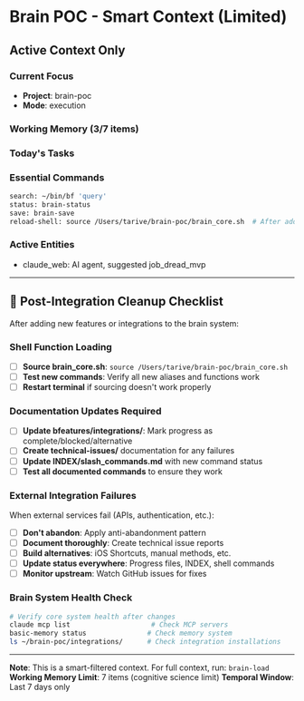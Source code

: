 # Brain POC - Smart Context (Limited)

## Active Context Only

### Current Focus
- **Project**: brain-poc
- **Mode**: execution

### Working Memory (3/7 items)
### Today's Tasks


### Essential Commands
```bash
search: ~/bin/bf 'query'
status: brain-status
save: brain-save
reload-shell: source /Users/tarive/brain-poc/brain_core.sh  # After adding new commands
```

### Active Entities
- claude_web: AI agent, suggested job_dread_mvp

---

## 🧹 Post-Integration Cleanup Checklist

After adding new features or integrations to the brain system:

### Shell Function Loading
- [ ] **Source brain_core.sh**: `source /Users/tarive/brain-poc/brain_core.sh`
- [ ] **Test new commands**: Verify all new aliases and functions work
- [ ] **Restart terminal** if sourcing doesn't work properly

### Documentation Updates Required
- [ ] **Update bfeatures/integrations/**: Mark progress as complete/blocked/alternative
- [ ] **Create technical-issues/** documentation for any failures
- [ ] **Update INDEX/slash_commands.md** with new command status
- [ ] **Test all documented commands** to ensure they work

### External Integration Failures  
When external services fail (APIs, authentication, etc.):
- [ ] **Don't abandon**: Apply anti-abandonment pattern
- [ ] **Document thoroughly**: Create technical issue reports
- [ ] **Build alternatives**: iOS Shortcuts, manual methods, etc.
- [ ] **Update status everywhere**: Progress files, INDEX, shell commands
- [ ] **Monitor upstream**: Watch GitHub issues for fixes

### Brain System Health Check
```bash
# Verify core system health after changes
claude mcp list                    # Check MCP servers
basic-memory status               # Check memory system  
ls ~/brain-poc/integrations/      # Check integration installations
```

---
**Note**: This is a smart-filtered context. For full context, run: `brain-load`
**Working Memory Limit**: 7 items (cognitive science limit)
**Temporal Window**: Last 7 days only
